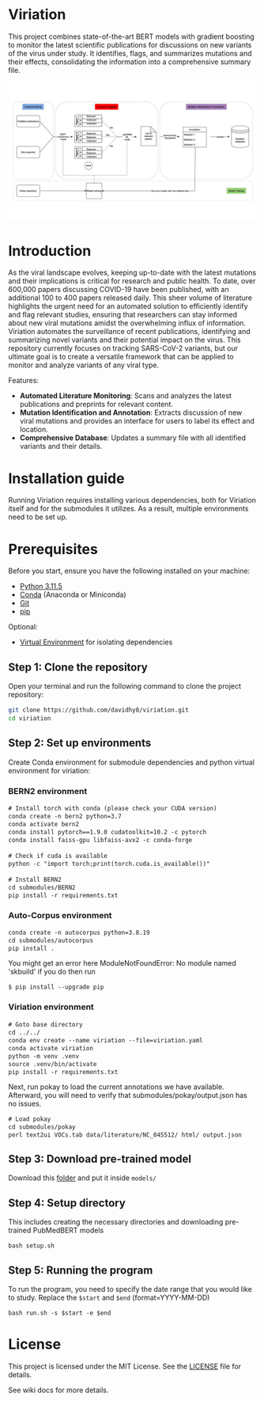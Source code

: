 # Viriation
This project combines state-of-the-art BERT models with gradient boosting to monitor the latest scientific publications for discussions on new variants of the virus under study. It identifies, flags, and summarizes mutations and their effects, consolidating the information into a comprehensive summary file.

![Pipeline overview](https://github.com/davidhy8/viriation/blob/28d73824401848c8718c8d8adba4e66a2d9f1de3/pipeline.jpg)

# Introduction 
As the viral landscape evolves, keeping up-to-date with the latest mutations and their implications is critical for research and public health. To date, over 600,000 papers discussing COVID-19 have been published, with an additional 100 to 400 papers released daily. This sheer volume of literature highlights the urgent need for an automated solution to efficiently identify and flag relevant studies, ensuring that researchers can stay informed about new viral mutations amidst the overwhelming influx of information. Viriation automates the surveillance of recent publications, identifying and summarizing novel variants and their potential impact on the virus. This repository currently focuses on tracking SARS-CoV-2 variants, but our ultimate goal is to create a versatile framework that can be applied to monitor and analyze variants of any viral type.

Features:
- **Automated Literature Monitoring**: Scans and analyzes the latest publications and preprints for relevant content. 
- **Mutation Identification and Annotation**: Extracts discussion of new viral mutations and provides an interface for users to label its effect and location. 
- **Comprehensive Database**: Updates a summary file with all identified variants and their details.

# Installation guide
Running Viriation requires installing various dependencies, both for Viriation itself and for the submodules it utilizes. As a result, multiple environments need to be set up.

# Prerequisites
Before you start, ensure you have the following installed on your machine:
- [Python 3.11.5](https://www.python.org/downloads/)
- [Conda](https://docs.conda.io/projects/conda/en/latest/user-guide/install/index.html) (Anaconda or Miniconda)
- [Git](https://git-scm.com/downloads)
- [pip](https://pip.pypa.io/en/stable/installation/)
  
Optional:
- [Virtual Environment](https://docs.python.org/3/library/venv.html) for isolating dependencies

## Step 1: Clone the repository
Open your terminal and run the following command to clone the project repository:
```bash
git clone https://github.com/davidhy8/viriation.git
cd viriation
```

## Step 2: Set up environments
Create Conda environment for submodule dependencies and python virtual environment for viriation:

### BERN2 environment
```
# Install torch with conda (please check your CUDA version)
conda create -n bern2 python=3.7
conda activate bern2
conda install pytorch==1.9.0 cudatoolkit=10.2 -c pytorch
conda install faiss-gpu libfaiss-avx2 -c conda-forge

# Check if cuda is available
python -c "import torch;print(torch.cuda.is_available())"

# Install BERN2
cd submodules/BERN2
pip install -r requirements.txt
```
### Auto-Corpus environment
```
conda create -n autocorpus python=3.8.19
cd submodules/autocorpus
pip install .
```
You might get an error here ModuleNotFoundError: No module named 'skbuild' if you do then run
```
$ pip install --upgrade pip
```

### Viriation environment
```
# Goto base directory
cd ../../
conda env create --name viriation --file=viriation.yaml
conda activate viriation
python -m venv .venv
source .venv/bin/activate
pip install -r requirements.txt
```
Next, run pokay to load the current annotations we have available. Afterward, you will need to verify that submodules/pokay/output.json has no issues.
```
# Load pokay
cd submodules/pokay
perl text2ui VOCs.tab data/literature/NC_045512/ html/ output.json
```

## Step 3: Download pre-trained model
Download this [folder](https://drive.google.com/drive/folders/1qW7AAjQoAgopW4FVELnfDyCa_Y9Olv7l?usp=sharing) and put it inside `models/`

## Step 4: Setup directory
This includes creating the necessary directories and downloading pre-trained PubMedBERT models
```
bash setup.sh
```

## Step 5: Running the program
To run the program, you need to specify the date range that you would like to study. Replace the `$start` and `$end` (format=YYYY-MM-DD)
```
bash run.sh -s $start -e $end
```

# License 
This project is licensed under the MIT License. See the [LICENSE](LICENSE) file for details.

See wiki docs for more details.